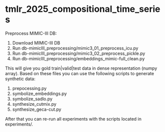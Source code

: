 # tmlr_2025_compositional_time_series
Preprocess MIMIC-III DB: 

1. Download MIMIC-III DB
2. Run db-mimicIII_preprocessing/mimic3_01_preprocess_icu.py
3. Run db-mimicIII_preprocessing/mimic3_02_preprocess_pickle.py
4. Run db-mimicIII_preprocessing/embeddings_mimic-full_clean.py

This will give you gold train|valid|test data in dense representation (numpy array).
Based on these files you can use the following scripts to generate synthetic data:

1. prepocessing.py
2. symbolize_embeddings.py
2. symbolize_sadlo.py
3. synthesize_cutmix.py
3. synthesize_geca-cut.py

After that you can re-run all experiments with the scripts located in experiments/.
